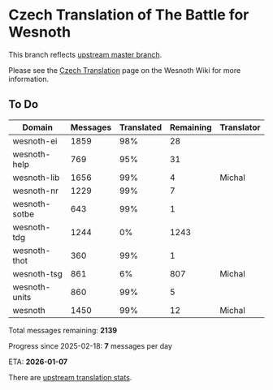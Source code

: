 # Czech Translation of The Battle for Wesnoth

This branch reflects [upstream master branch](https://github.com/wesnoth/wesnoth/tree/master).

Please see the [Czech Translation](https://wiki.wesnoth.org/CzechTranslation) page on the Wesnoth Wiki for more information.

## To Do

Domain | Messages | Translated | Remaining | Translator
------ | -------- | ---------- | --------- | ----------
wesnoth-ei | 1859 | 98% | 28 |
wesnoth-help | 769 | 95% | 31 |
wesnoth-lib | 1656 | 99% | 4 | Michal
wesnoth-nr | 1229 | 99% | 7 |
wesnoth-sotbe | 643 | 99% | 1 |
wesnoth-tdg | 1244 | 0% | 1243 |
wesnoth-thot | 360 | 99% | 1 |
wesnoth-tsg | 861 | 6% | 807 | Michal
wesnoth-units | 860 | 99% | 5 |
wesnoth | 1450 | 99% | 12 | Michal

Total messages remaining: **2139**

Progress since 2025-02-18: **7** messages per day

ETA: **2026-01-07**

There are [upstream translation stats](https://www.wesnoth.org/gettext/?view=langs&version=master&lang=cs).
